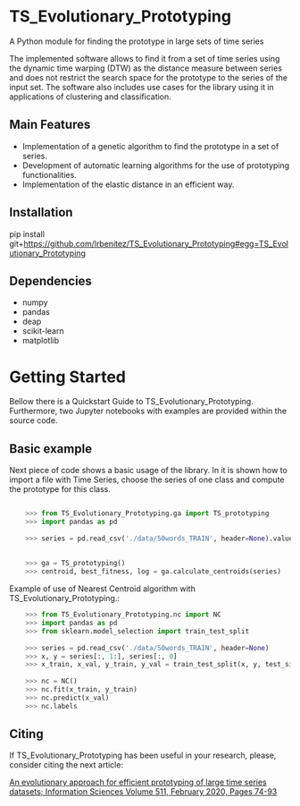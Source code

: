 # TS_Evolutionary_Prototyping
A Python module for finding the prototype in large sets of time series

The implemented software allows to find it from a set of time series using the dynamic time warping (DTW) as the distance measure between series and does not restrict the search space for the prototype to the series of the input set. The software also includes use cases for the library using it in applications of clustering and classification. 

## Main Features ##

* Implementation of a genetic algorithm to find the prototype in a set of series.
* Development of automatic learning algorithms for the use of prototyping functionalities.
* Implementation of the elastic distance in an efficient way.

## Installation ##

pip install git+https://github.com/lrbenitez/TS_Evolutionary_Prototyping#egg=TS_Evolutionary_Prototyping

## Dependencies ##

* numpy
* pandas
* deap
* scikit-learn
* matplotlib

# Getting Started

Bellow there is a Quickstart Guide to TS_Evolutionary_Prototyping. Furthermore, two Jupyter notebooks with examples are provided within the source code. 

## Basic example ##
 
Next piece of code shows a basic usage of the library. In it is shown how to import a file with Time Series, choose the series of one class and compute the prototype for this class. 


```python

	>>> from TS_Evolutionary_Prototyping.ga import TS_prototyping
	>>> import pandas as pd
	
	>>> series = pd.read_csv('./data/50words_TRAIN', header=None).values[:, 1:]
	
	
	>>> ga = TS_prototyping()
	>>> centroid, best_fitness, log = ga.calculate_centroids(series)
```
	
	
Example of use of Nearest Centroid algorithm with TS_Evolutionary_Prototyping.:

```python
	>>> from TS_Evolutionary_Prototyping.nc import NC
	>>> import pandas as pd
	>>> from sklearn.model_selection import train_test_split
	
	>>> series = pd.read_csv('./data/50words_TRAIN', header=None)
	>>> x, y = series[:, 1:], series[:, 0]
	>>> x_train, x_val, y_train, y_val = train_test_split(x, y, test_size=0.2)
	
	>>> nc = NC()
	>>> nc.fit(x_train, y_train)
	>>> nc.predict(x_val)
	>>> nc.labels
  ```
  
 ## Citing ## 
 
 If TS_Evolutionary_Prototyping has been useful in your research, please, consider citing the next article:
 
[An evolutionary approach for efficient prototyping of large time series datasets; Information Sciences
Volume 511, February 2020, Pages 74-93](https://www.sciencedirect.com/science/article/pii/S0020025519308965)

